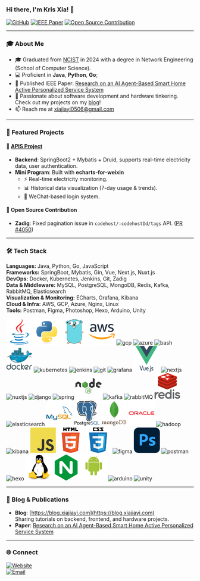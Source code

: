 ### Hi there, I'm Kris Xia! 👋

[![GitHub](https://img.shields.io/badge/dynamic/json?logo=github&label=GitHub&labelColor=495867&color=495867&query=%24.data.totalSubs&url=https%3A%2F%2Fapi.spencerwoo.com%2Fsubstats%2F%3Fsource%3Dgithub%26queryKey%3Dkrisxia0506&style=flat-square)](https://github.com/krisxia0506) 
[![IEEE Paper](https://img.shields.io/badge/IEEE_Paper-AI_Agent_System-brightgreen?style=flat-square)](https://ieeexplore.ieee.org/document/10748288)  [![Open Source Contribution](https://img.shields.io/badge/PR-Zadig%234050-blue?style=flat-square)](https://github.com/koderover/zadig/pull/4050)  

---

### 🎓 About Me
- 🎓 Graduated from [NCIST](https://www.ncist.edu.cn/) in 2024 with a degree in Network Engineering (School of Computer Science).
- 💻 Proficient in **Java**, **Python**, **Go**;
- 📄 Published IEEE Paper: [Research on an AI Agent-Based Smart Home Active Personalized Service System](https://ieeexplore.ieee.org/document/10748288)
- 📝 Passionate about software development and hardware tinkering. Check out my projects on my [blog](https://blog.xiajiayi.com)!
- 📫 Reach me at [xiajiayi0506@gmail.com](mailto:xiajiayi0506@gmail.com)

---

### 🚀 Featured Projects
#### 🔹 [APIS Project](https://github.com/krisxia0506)
- **Backend**: SpringBoot2 + Mybatis + Druid, supports real-time electricity data, user authentication.
- **Mini Program**: Built with **echarts-for-weixin**  
  - ⚡ Real-time electricity monitoring.  
  - 📊 Historical data visualization (7-day usage & trends).  
  - 🔐 WeChat-based login system.  

#### 🔹 Open Source Contribution
- **Zadig**: Fixed pagination issue in `codehost/:codehostId/tags` API. ([PR #4050](https://github.com/koderover/zadig/pull/4050))

---

### 🛠️ Tech Stack
**Languages:** Java, Python, Go, JavaScript  
**Frameworks:** SpringBoot, Mybatis, Gin, Vue, Next.js, Nuxt.js  
**DevOps:** Docker, Kubernetes, Jenkins, Git, Zadig  
**Data & Middleware:** MySQL, PostgreSQL, MongoDB, Redis, Kafka, RabbitMQ, Elasticsearch  
**Visualization & Monitoring:** ECharts, Grafana, Kibana  
**Cloud & Infra:** AWS, GCP, Azure, Nginx, Linux  
**Tools:** Postman, Figma, Photoshop, Hexo, Arduino, Unity  

<p align="left"> 
  <!-- 1. 编程语言 / 脚本语言 -->
    <img src="https://raw.githubusercontent.com/devicons/devicon/master/icons/java/java-original.svg" alt="java" width="70" height="70"/> 
    <img src="https://raw.githubusercontent.com/devicons/devicon/master/icons/python/python-original.svg" alt="python" width="70" height="70"/> 
    <img src="https://raw.githubusercontent.com/devicons/devicon/master/icons/go/go-original.svg" alt="go" width="70" height="70"/> 
  <!-- 5. 云平台 / 云服务 -->
    <img src="https://raw.githubusercontent.com/devicons/devicon/master/icons/amazonwebservices/amazonwebservices-original-wordmark.svg" alt="aws" width="70" height="70"/> 
    <img src="https://www.vectorlogo.zone/logos/google_cloud/google_cloud-icon.svg" alt="gcp" width="70" height="70"/> 
    <img src="https://www.vectorlogo.zone/logos/microsoft_azure/microsoft_azure-icon.svg" alt="azure" width="70" height="70"/> 
  <!-- 2. 容器化 / 微服务 / CI/CD -->
    <img src="https://www.vectorlogo.zone/logos/gnu_bash/gnu_bash-icon.svg" alt="bash" width="70" height="70"/> 
    <img src="https://raw.githubusercontent.com/devicons/devicon/master/icons/docker/docker-original-wordmark.svg" alt="docker" width="70" height="70"/> 
    <img src="https://www.vectorlogo.zone/logos/kubernetes/kubernetes-icon.svg" alt="kubernetes" width="70" height="70"/> 
    <img src="https://www.vectorlogo.zone/logos/jenkins/jenkins-icon.svg" alt="jenkins" width="70" height="70"/> 
    <img src="https://www.vectorlogo.zone/logos/git-scm/git-scm-icon.svg" alt="git" width="70" height="70"/> 
    <img src="https://www.vectorlogo.zone/logos/grafana/grafana-icon.svg" alt="grafana" width="70" height="70"/> 
  <!-- 3. 前端框架 / 库 -->
    <img src="https://raw.githubusercontent.com/devicons/devicon/master/icons/vuejs/vuejs-original-wordmark.svg" alt="vuejs" width="70" height="70"/> 
    <img src="https://cdn.worldvectorlogo.com/logos/nextjs-2.svg" alt="nextjs" width="70" height="70"/> 
    <img src="https://www.vectorlogo.zone/logos/nuxtjs/nuxtjs-icon.svg" alt="nuxtjs" width="70" height="70"/> 
    <img src="https://cdn.worldvectorlogo.com/logos/django.svg" alt="django" width="70" height="70"/> 
  <!-- 4. 后端框架 / 技术 -->
    <img src="https://www.vectorlogo.zone/logos/springio/springio-icon.svg" alt="spring" width="70" height="70"/> 
    <img src="https://raw.githubusercontent.com/devicons/devicon/master/icons/nodejs/nodejs-original-wordmark.svg" alt="nodejs" width="70" height="70"/> 
    <img src="https://www.vectorlogo.zone/logos/apache_kafka/apache_kafka-icon.svg" alt="kafka" width="70" height="70"/> 
    <img src="https://www.vectorlogo.zone/logos/rabbitmq/rabbitmq-icon.svg" alt="rabbitMQ" width="70" height="70"/> 
    <img src="https://raw.githubusercontent.com/devicons/devicon/master/icons/redis/redis-original-wordmark.svg" alt="redis" width="70" height="70"/> 
    <img src="https://www.vectorlogo.zone/logos/elastic/elastic-icon.svg" alt="elasticsearch" width="70" height="70"/> 
  <!-- 6. 数据库 -->
    <img src="https://raw.githubusercontent.com/devicons/devicon/master/icons/mysql/mysql-original-wordmark.svg" alt="mysql" width="70" height="70"/> 
    <img src="https://raw.githubusercontent.com/devicons/devicon/master/icons/postgresql/postgresql-original-wordmark.svg" alt="postgresql" width="70" height="70"/> 
    <img src="https://raw.githubusercontent.com/devicons/devicon/master/icons/mongodb/mongodb-original-wordmark.svg" alt="mongodb" width="70" height="70"/> 
    <img src="https://raw.githubusercontent.com/devicons/devicon/master/icons/oracle/oracle-original.svg" alt="oracle" width="70" height="70"/> 
  <!-- 7. 大数据 / 流式计算 -->
    <img src="https://www.vectorlogo.zone/logos/apache_hadoop/apache_hadoop-icon.svg" alt="hadoop" width="70" height="70"/> 
    <img src="https://www.vectorlogo.zone/logos/elasticco_kibana/elasticco_kibana-icon.svg" alt="kibana" width="70" height="70"/> 
    <img src="https://raw.githubusercontent.com/devicons/devicon/master/icons/javascript/javascript-original.svg" alt="javascript" width="70" height="70"/> 
    <img src="https://raw.githubusercontent.com/devicons/devicon/master/icons/html5/html5-original-wordmark.svg" alt="html5" width="70" height="70"/>
    <img src="https://raw.githubusercontent.com/devicons/devicon/master/icons/css3/css3-original-wordmark.svg" alt="css3" width="70" height="70"/> 
  <!-- 8. 设计 / UI / 工具 -->
    <img src="https://www.vectorlogo.zone/logos/figma/figma-icon.svg" alt="figma" width="70" height="70"/> 
    <img src="https://raw.githubusercontent.com/devicons/devicon/master/icons/photoshop/photoshop-original.svg" alt="photoshop" width="70" height="70"/> 
    <img src="https://www.vectorlogo.zone/logos/getpostman/getpostman-icon.svg#" alt="postman" width="70" height="70"/> 
    <img src="https://www.vectorlogo.zone/logos/hexoio/hexoio-icon.svg" alt="hexo" width="70" height="70"/> 
  <!-- 9. 操作系统 / 基础设施 -->
    <img src="https://raw.githubusercontent.com/devicons/devicon/master/icons/linux/linux-original.svg" alt="linux" width="70" height="70"/>
    <img src="https://raw.githubusercontent.com/devicons/devicon/master/icons/nginx/nginx-original.svg" alt="nginx" width="70" height="70"/> 
    <img src="https://raw.githubusercontent.com/devicons/devicon/master/icons/android/android-original-wordmark.svg" alt="android" width="70" height="70"/> 
    <img src="https://cdn.worldvectorlogo.com/logos/arduino-1.svg" alt="arduino" width="70" height="70"/> 
    <img src="https://www.vectorlogo.zone/logos/unity3d/unity3d-icon.svg" alt="unity" width="70" height="70"/> 
</p>

---

### 📝 Blog & Publications
- **Blog**: [https://blog.xiajiayi.com](https://blog.xiajiayi.com)  
  Sharing tutorials on backend, frontend, and hardware projects.  
- **Paper**: [Research on an AI Agent-Based Smart Home Active Personalized Service System](https://ieeexplore.ieee.org/document/10748288)

---

### 🌐 Connect
[![Website](https://img.shields.io/badge/Blog-xiajiayi.com-2F4F4F?style=flat-square)](https://blog.xiajiayi.com)  
[![Email](https://img.shields.io/badge/Email-xiajiayi0506@gmail.com-0078D4?style=flat-square)](mailto:xiajiayi0506@gmail.com)  

